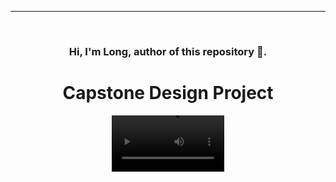 ---
<!-- PROJECT LOGO -->
<br />
<div align="center">
    <h3>Hi, I'm Long, author of this repository 🚀.</h3>


<h1 align="center">Capstone Design Project</h1>
<video src='https://youtu.be/1AApTKtQTlY' width=180/>
